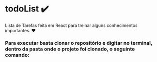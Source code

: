 # todoList :heavy_check_mark:
Lista de Tarefas feita em React para treinar alguns conhecimentos importantes. :heart:

### Para executar basta clonar o repositório e digitar no terminal, dentro da pasta onde o projeto foi clonado, o seguinte comando:

``` npm start
